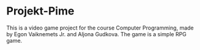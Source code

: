 # Projekt-Pime
This is a video game project for the course Computer Programming, made by Egon Vaiknemets Jr. and Aljona Gudkova.
The game is a simple RPG game.
